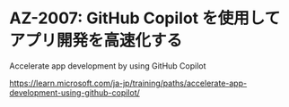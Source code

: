 # AZ-2007: GitHub Copilot を使用してアプリ開発を高速化する

Accelerate app development by using GitHub Copilot

https://learn.microsoft.com/ja-jp/training/paths/accelerate-app-development-using-github-copilot/

<!--
2024/10/7 ラボなし Applied Skillsなし qualified済
-->